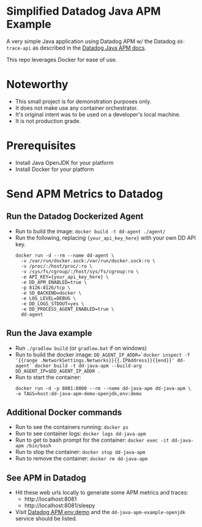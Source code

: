 # Simplified Datadog Java APM Example
A very simple Java application using Datadog APM w/ the Datadog `dd-trace-api`
as described in the [Datadog Java APM
docs](https://docs.datadoghq.com/tracing/languages/java/#trace-annotation).

This repo leverages Docker for ease of use.

# Noteworthy
- This small project is for demonstration purposes only.
- It does not make use any container orchestrator.
- It's original intent was to be used on a developer's local machine.
- It is not production grade.

# Prerequisites
- Install Java OpenJDK for your platform
- Install Docker for your platform

# Send APM Metrics to Datadog
## Run the Datadog Dockerized Agent
- Run to build the image: `docker build -t dd-agent ./agent/`
- Run the following, replacing `{your_api_key_here}` with your
own DD API key.
  ```
  docker run -d --rm --name dd-agent \
    -v /var/run/docker.sock:/var/run/docker.sock:ro \
    -v /proc/:/host/proc/:ro \
    -v /sys/fs/cgroup/:/host/sys/fs/cgroup:ro \
    -e API_KEY={your_api_key_here} \
    -e DD_APM_ENABLED=true \
    -p 8126:8126/tcp \
    -e SD_BACKEND=docker \
    -e LOG_LEVEL=DEBUG \
    -e DD_LOGS_STDOUT=yes \
    -e DD_PROCESS_AGENT_ENABLED=true \
    dd-agent
  ```

## Run the Java example
- Run `./gradlew build` (or `gradlew.bat` if on windows)
- Run to build the docker image: ```DD_AGENT_IP_ADDR=`docker inspect -f
'{{range .NetworkSettings.Networks}}{{.IPAddress}}{{end}}' dd-agent` docker
build -t dd-java-apm --build-arg DD_AGENT_IP=$DD_AGENT_IP_ADDR .```
- Run to start the container:
  ```
  docker run -d -p 8081:8080 --rm --name dd-java-apm dd-java-apm \
  -e TAGS=host:dd-java-apm-demo-openjdk,env:demo
  ```

## Additional Docker commands
- Run to see the containers running: `docker ps`
- Run to see container logs: `docker logs dd-java-apm`
- Run to get to bash prompt for the container: `docker exec -it dd-java-apm
/bin/bash`
- Run to stop the container: `docker stop dd-java-apm`
- Run to remove the container: `docker rm dd-java-apm`

## See APM in Datadog
- Hit these web urls locally to generate some APM metrics and traces:
    - http://localhost:8081
    - http://localhost:8081/sleepy
- Visit [Datadog APM env:demo](https://app.datadoghq.com/apm/services?env=demo)
and the `dd-java-apm-example-openjdk` service should be listed.
